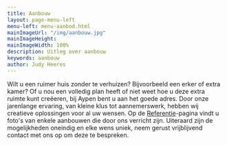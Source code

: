 ```yaml
---
title: Aanbouw
layout: page-menu-left
menu-left: menu-aanbod.html
mainImageUrl: "/img/aanbouw.jpg"
mainImageHeight: 
mainImageWidth: 100%
description: Uitleg over aanbouw
keywords: aanbouw
author: Judy Heeres
---
```


Wilt u een ruimer huis zonder te verhuizen? Bijvoorbeeld een erker of extra kamer? Of u nou een volledig plan heeft of niet weet hoe u deze extra ruimte kunt creëeren, bij Aypen bent u aan het goede adres. Door onze jarenlange ervaring, van kleine klus tot aannemerswerk, hebben wij creatieve oplossingen voor al uw wensen. Op de [Referentie](/referenties)-pagina vindt u foto's van enkele aanbouwen die door ons verricht zijn. Uiteraard zijn de mogelijkheden oneindig en elke wens uniek, neem gerust vrijblijvend contact met ons op om deze te bespreken.
